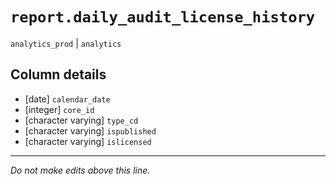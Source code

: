 # `report.daily_audit_license_history`
`analytics_prod` | `analytics`

## Column details
* [date]      `calendar_date`
* [integer]   `core_id`
* [character varying] `type_cd`
* [character varying] `ispublished`
* [character varying] `islicensed`

-------------------------------------------------------------------------------
*Do not make edits above this line.*
